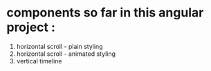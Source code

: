 # components so far in this angular project :
1. horizontal scroll - plain styling
2. horizontal scroll - animated styling
3. vertical timeline
